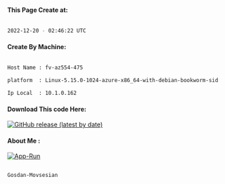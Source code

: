 
   
#### This Page Create at:

```bash

2022-12-20 - 02:46:22 UTC

```

#### Create By Machine:

```bash

Host Name : fv-az554-475

platform  : Linux-5.15.0-1024-azure-x86_64-with-debian-bookworm-sid

Ip Local  : 10.1.0.162

```
#### Download This code Here:

[![GitHub release (latest by date)](https://img.shields.io/github/v/release/Gosdan-Movsesian/Gosdan?style=for-the-badge&label=Download)](https://github.com/Gosdan-Movsesian/Gosdan/releases) 

</p> 

#### About Me :

[![App-Run](https://github.com/Gosdan-Movsesian/Gosdan/actions/workflows/App-Run.yml/badge.svg)](https://github.com/Gosdan-Movsesian/Gosdan/actions/workflows/App-Run.yml)

```bash

Gosdan-Movsesian

```

